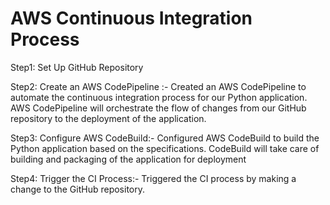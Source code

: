 # AWS Continuous Integration Process

Step1: Set Up GitHub Repository

Step2: Create an AWS CodePipeline :- Created an AWS CodePipeline to automate the continuous integration process for our Python application. AWS CodePipeline will orchestrate the flow of changes from our GitHub repository to the deployment of the application.

Step3: Configure AWS CodeBuild:- Configured AWS CodeBuild to build the Python application based on the specifications. CodeBuild will take care of building and packaging of the application for deployment

Step4: Trigger the CI Process:- Triggered the CI process by making a change to the GitHub repository.

